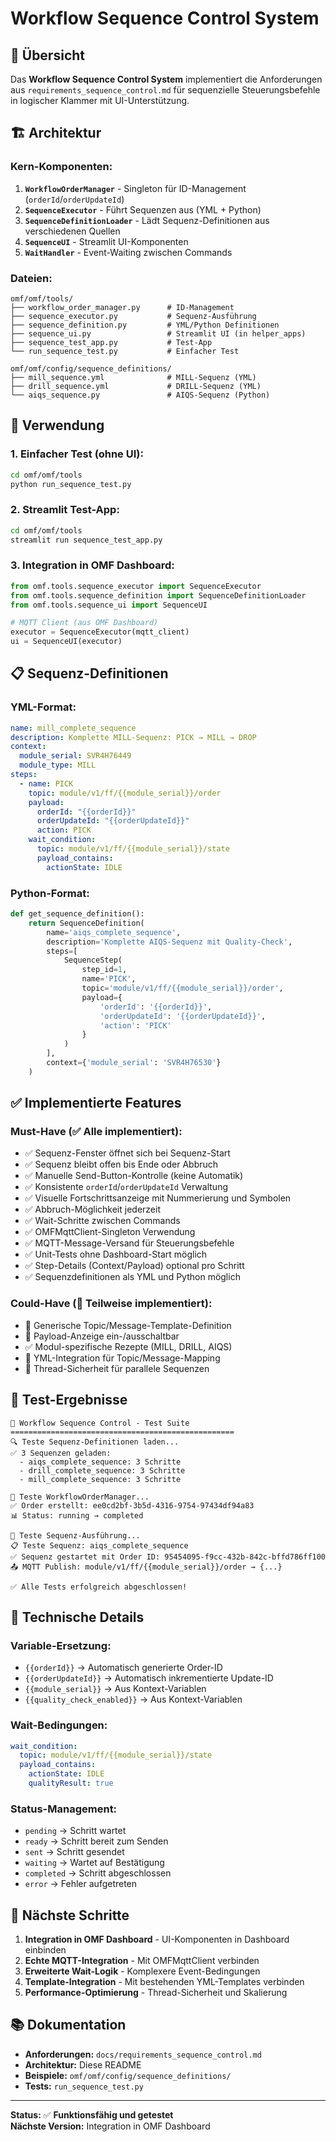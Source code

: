 # Workflow Sequence Control System

## 🎯 Übersicht

Das **Workflow Sequence Control System** implementiert die Anforderungen aus `requirements_sequence_control.md` für sequenzielle Steuerungsbefehle in logischer Klammer mit UI-Unterstützung.

## 🏗️ Architektur

### **Kern-Komponenten:**

1. **`WorkflowOrderManager`** - Singleton für ID-Management (`orderId`/`orderUpdateId`)
2. **`SequenceExecutor`** - Führt Sequenzen aus (YML + Python)
3. **`SequenceDefinitionLoader`** - Lädt Sequenz-Definitionen aus verschiedenen Quellen
4. **`SequenceUI`** - Streamlit UI-Komponenten
5. **`WaitHandler`** - Event-Waiting zwischen Commands

### **Dateien:**
```
omf/omf/tools/
├── workflow_order_manager.py      # ID-Management
├── sequence_executor.py           # Sequenz-Ausführung
├── sequence_definition.py         # YML/Python Definitionen
├── sequence_ui.py                 # Streamlit UI (in helper_apps)
├── sequence_test_app.py           # Test-App
└── run_sequence_test.py           # Einfacher Test

omf/omf/config/sequence_definitions/
├── mill_sequence.yml              # MILL-Sequenz (YML)
├── drill_sequence.yml             # DRILL-Sequenz (YML)
└── aiqs_sequence.py               # AIQS-Sequenz (Python)
```

## 🚀 Verwendung

### **1. Einfacher Test (ohne UI):**
```bash
cd omf/omf/tools
python run_sequence_test.py
```

### **2. Streamlit Test-App:**
```bash
cd omf/omf/tools
streamlit run sequence_test_app.py
```

### **3. Integration in OMF Dashboard:**
```python
from omf.tools.sequence_executor import SequenceExecutor
from omf.tools.sequence_definition import SequenceDefinitionLoader
from omf.tools.sequence_ui import SequenceUI

# MQTT Client (aus OMF Dashboard)
executor = SequenceExecutor(mqtt_client)
ui = SequenceUI(executor)
```

## 📋 Sequenz-Definitionen

### **YML-Format:**
```yaml
name: mill_complete_sequence
description: Komplette MILL-Sequenz: PICK → MILL → DROP
context:
  module_serial: SVR4H76449
  module_type: MILL
steps:
  - name: PICK
    topic: module/v1/ff/{{module_serial}}/order
    payload:
      orderId: "{{orderId}}"
      orderUpdateId: "{{orderUpdateId}}"
      action: PICK
    wait_condition:
      topic: module/v1/ff/{{module_serial}}/state
      payload_contains:
        actionState: IDLE
```

### **Python-Format:**
```python
def get_sequence_definition():
    return SequenceDefinition(
        name='aiqs_complete_sequence',
        description='Komplette AIQS-Sequenz mit Quality-Check',
        steps=[
            SequenceStep(
                step_id=1,
                name='PICK',
                topic='module/v1/ff/{{module_serial}}/order',
                payload={
                    'orderId': '{{orderId}}',
                    'orderUpdateId': '{{orderUpdateId}}',
                    'action': 'PICK'
                }
            )
        ],
        context={'module_serial': 'SVR4H76530'}
    )
```

## ✅ Implementierte Features

### **Must-Have (✅ Alle implementiert):**
- ✅ Sequenz-Fenster öffnet sich bei Sequenz-Start
- ✅ Sequenz bleibt offen bis Ende oder Abbruch
- ✅ Manuelle Send-Button-Kontrolle (keine Automatik)
- ✅ Konsistente `orderId`/`orderUpdateId` Verwaltung
- ✅ Visuelle Fortschrittsanzeige mit Nummerierung und Symbolen
- ✅ Abbruch-Möglichkeit jederzeit
- ✅ Wait-Schritte zwischen Commands
- ✅ OMFMqttClient-Singleton Verwendung
- ✅ MQTT-Message-Versand für Steuerungsbefehle
- ✅ Unit-Tests ohne Dashboard-Start möglich
- ✅ Step-Details (Context/Payload) optional pro Schritt
- ✅ Sequenzdefinitionen als YML und Python möglich

### **Could-Have (🔄 Teilweise implementiert):**
- 🔄 Generische Topic/Message-Template-Definition
- 🔄 Payload-Anzeige ein-/ausschaltbar
- ✅ Modul-spezifische Rezepte (MILL, DRILL, AIQS)
- 🔄 YML-Integration für Topic/Message-Mapping
- 🔄 Thread-Sicherheit für parallele Sequenzen

## 🧪 Test-Ergebnisse

```
🔄 Workflow Sequence Control - Test Suite
==================================================
🔍 Teste Sequenz-Definitionen laden...
✅ 3 Sequenzen geladen:
  - aiqs_complete_sequence: 3 Schritte
  - drill_complete_sequence: 3 Schritte  
  - mill_complete_sequence: 3 Schritte

🔄 Teste WorkflowOrderManager...
✅ Order erstellt: ee0cd2bf-3b5d-4316-9754-97434df94a83
📊 Status: running → completed

🚀 Teste Sequenz-Ausführung...
📋 Teste Sequenz: aiqs_complete_sequence
✅ Sequenz gestartet mit Order ID: 95454095-f9cc-432b-842c-bffd786ff100
📤 MQTT Publish: module/v1/ff/{{module_serial}}/order → {...}

✅ Alle Tests erfolgreich abgeschlossen!
```

## 🔧 Technische Details

### **Variable-Ersetzung:**
- `{{orderId}}` → Automatisch generierte Order-ID
- `{{orderUpdateId}}` → Automatisch inkrementierte Update-ID
- `{{module_serial}}` → Aus Kontext-Variablen
- `{{quality_check_enabled}}` → Aus Kontext-Variablen

### **Wait-Bedingungen:**
```yaml
wait_condition:
  topic: module/v1/ff/{{module_serial}}/state
  payload_contains:
    actionState: IDLE
    qualityResult: true
```

### **Status-Management:**
- `pending` → Schritt wartet
- `ready` → Schritt bereit zum Senden
- `sent` → Schritt gesendet
- `waiting` → Wartet auf Bestätigung
- `completed` → Schritt abgeschlossen
- `error` → Fehler aufgetreten

## 🎯 Nächste Schritte

1. **Integration in OMF Dashboard** - UI-Komponenten in Dashboard einbinden
2. **Echte MQTT-Integration** - Mit OMFMqttClient verbinden
3. **Erweiterte Wait-Logik** - Komplexere Event-Bedingungen
4. **Template-Integration** - Mit bestehenden YML-Templates verbinden
5. **Performance-Optimierung** - Thread-Sicherheit und Skalierung

## 📚 Dokumentation

- **Anforderungen:** `docs/requirements_sequence_control.md`
- **Architektur:** Diese README
- **Beispiele:** `omf/omf/config/sequence_definitions/`
- **Tests:** `run_sequence_test.py`

---

**Status:** ✅ **Funktionsfähig und getestet**  
**Nächste Version:** Integration in OMF Dashboard
